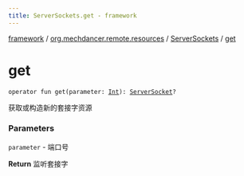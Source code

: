 ```yaml
---
title: ServerSockets.get - framework
---
```


[framework](../../index.html) / [org.mechdancer.remote.resources](../index.html) / [ServerSockets](index.html) / [get](./get.html)

# get

`operator fun get(parameter: `[`Int`](https://kotlinlang.org/api/latest/jvm/stdlib/kotlin/-int/index.html)`): `[`ServerSocket`](https://docs.oracle.com/javase/6/docs/api/java/net/ServerSocket.html)`?`

获取或构造新的套接字资源

### Parameters

`parameter` - 端口号

**Return**
监听套接字

